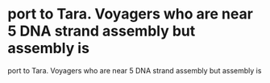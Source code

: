 # port to Tara. Voyagers who are near 5 DNA strand assembly but assembly is

port to Tara. Voyagers who are near 5 DNA strand assembly but assembly is